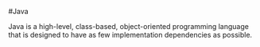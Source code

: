 #Java
Java is a high-level, class-based, object-oriented programming language that is designed to have as few implementation dependencies as possible.